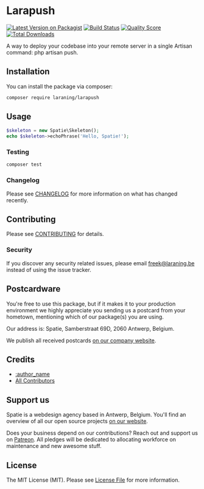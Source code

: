 # Larapush

[![Latest Version on Packagist](https://img.shields.io/packagist/v/laraning/larapush.svg?style=flat-square)](https://packagist.org/packages/laraning/larapush)
[![Build Status](https://img.shields.io/travis/laraning/larapush/master.svg?style=flat-square)](https://travis-ci.org/laraning/larapush)
[![Quality Score](https://img.shields.io/scrutinizer/g/laraning/larapush.svg?style=flat-square)](https://scrutinizer-ci.com/g/laraning/larapush)
[![Total Downloads](https://img.shields.io/packagist/dt/laraning/larapush.svg?style=flat-square)](https://packagist.org/packages/laraning/larapush)

A way to deploy your codebase into your remote server in a single Artisan command: php artisan push.

## Installation

You can install the package via composer:

```bash
composer require laraning/larapush
```

## Usage

``` php
$skeleton = new Spatie\Skeleton();
echo $skeleton->echoPhrase('Hello, Spatie!');
```

### Testing

``` bash
composer test
```

### Changelog

Please see [CHANGELOG](CHANGELOG.md) for more information on what has changed recently.

## Contributing

Please see [CONTRIBUTING](CONTRIBUTING.md) for details.

### Security

If you discover any security related issues, please email freek@laraning.be instead of using the issue tracker.

## Postcardware

You're free to use this package, but if it makes it to your production environment we highly appreciate you sending us a postcard from your hometown, mentioning which of our package(s) you are using.

Our address is: Spatie, Samberstraat 69D, 2060 Antwerp, Belgium.

We publish all received postcards [on our company website](https://laraning.be/en/opensource/postcards).

## Credits

- [:author_name](https://github.com/:author_username)
- [All Contributors](../../contributors)

## Support us

Spatie is a webdesign agency based in Antwerp, Belgium. You'll find an overview of all our open source projects [on our website](https://laraning.be/opensource).

Does your business depend on our contributions? Reach out and support us on [Patreon](https://www.patreon.com/laraning).
All pledges will be dedicated to allocating workforce on maintenance and new awesome stuff.

## License

The MIT License (MIT). Please see [License File](LICENSE.md) for more information.

